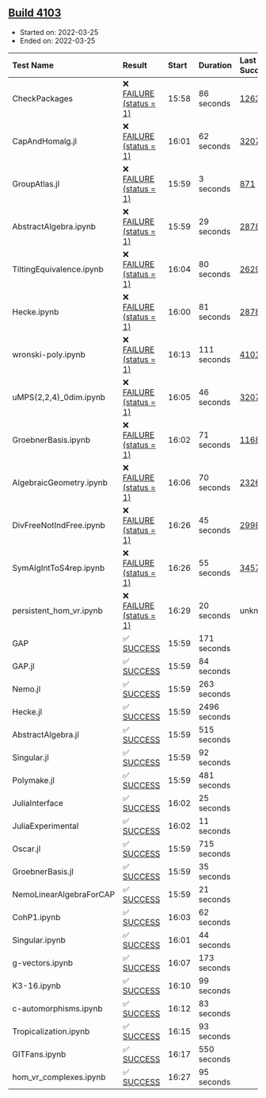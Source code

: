 ## [Build 4103](https://oscarci.mathematik.uni-kl.de/job/oscar-stable/4103/)

* Started on: 2022-03-25
* Ended on: 2022-03-25

| Test Name    | Result | Start | Duration | Last Success | First Failure |
|:-------------|:-------|:------|:---------|:-------------|:--------------|
| CheckPackages | ❌ [FAILURE (status = 1)](https://oscarci.mathematik.uni-kl.de/job/oscar-stable/4103/artifact/logs/build-4103/CheckPackages.log) | 15:58 | 86 seconds | [1263](https://oscarci.mathematik.uni-kl.de/job/oscar-stable/1263/) | [1264](https://oscarci.mathematik.uni-kl.de/job/oscar-stable/1264/) |
| CapAndHomalg.jl | ❌ [FAILURE (status = 1)](https://oscarci.mathematik.uni-kl.de/job/oscar-stable/4103/artifact/logs/build-4103/CapAndHomalg.jl.log) | 16:01 | 62 seconds | [3207](https://oscarci.mathematik.uni-kl.de/job/oscar-stable/3207/) | [3208](https://oscarci.mathematik.uni-kl.de/job/oscar-stable/3208/) |
| GroupAtlas.jl | ❌ [FAILURE (status = 1)](https://oscarci.mathematik.uni-kl.de/job/oscar-stable/4103/artifact/logs/build-4103/GroupAtlas.jl.log) | 15:59 | 3 seconds | [871](https://oscarci.mathematik.uni-kl.de/job/oscar-stable/871/) | [872](https://oscarci.mathematik.uni-kl.de/job/oscar-stable/872/) |
| AbstractAlgebra.ipynb | ❌ [FAILURE (status = 1)](https://oscarci.mathematik.uni-kl.de/job/oscar-stable/4103/artifact/logs/build-4103/AbstractAlgebra.ipynb.log) | 15:59 | 29 seconds | [2878](https://oscarci.mathematik.uni-kl.de/job/oscar-stable/2878/) | [2879](https://oscarci.mathematik.uni-kl.de/job/oscar-stable/2879/) |
| TiltingEquivalence.ipynb | ❌ [FAILURE (status = 1)](https://oscarci.mathematik.uni-kl.de/job/oscar-stable/4103/artifact/logs/build-4103/TiltingEquivalence.ipynb.log) | 16:04 | 80 seconds | [2629](https://oscarci.mathematik.uni-kl.de/job/oscar-stable/2629/) | [2630](https://oscarci.mathematik.uni-kl.de/job/oscar-stable/2630/) |
| Hecke.ipynb | ❌ [FAILURE (status = 1)](https://oscarci.mathematik.uni-kl.de/job/oscar-stable/4103/artifact/logs/build-4103/Hecke.ipynb.log) | 16:00 | 81 seconds | [2878](https://oscarci.mathematik.uni-kl.de/job/oscar-stable/2878/) | [2879](https://oscarci.mathematik.uni-kl.de/job/oscar-stable/2879/) |
| wronski-poly.ipynb | ❌ [FAILURE (status = 1)](https://oscarci.mathematik.uni-kl.de/job/oscar-stable/4103/artifact/logs/build-4103/wronski-poly.ipynb.log) | 16:13 | 111 seconds | [4101](https://oscarci.mathematik.uni-kl.de/job/oscar-stable/4101/) | [4102](https://oscarci.mathematik.uni-kl.de/job/oscar-stable/4102/) |
| uMPS(2,2,4)_0dim.ipynb | ❌ [FAILURE (status = 1)](https://oscarci.mathematik.uni-kl.de/job/oscar-stable/4103/artifact/logs/build-4103/uMPS-2-2-4-_0dim.ipynb.log) | 16:05 | 46 seconds | [3207](https://oscarci.mathematik.uni-kl.de/job/oscar-stable/3207/) | [3208](https://oscarci.mathematik.uni-kl.de/job/oscar-stable/3208/) |
| GroebnerBasis.ipynb | ❌ [FAILURE (status = 1)](https://oscarci.mathematik.uni-kl.de/job/oscar-stable/4103/artifact/logs/build-4103/GroebnerBasis.ipynb.log) | 16:02 | 71 seconds | [1168](https://oscarci.mathematik.uni-kl.de/job/oscar-stable/1168/) | [1169](https://oscarci.mathematik.uni-kl.de/job/oscar-stable/1169/) |
| AlgebraicGeometry.ipynb | ❌ [FAILURE (status = 1)](https://oscarci.mathematik.uni-kl.de/job/oscar-stable/4103/artifact/logs/build-4103/AlgebraicGeometry.ipynb.log) | 16:06 | 70 seconds | [2326](https://oscarci.mathematik.uni-kl.de/job/oscar-stable/2326/) | [2327](https://oscarci.mathematik.uni-kl.de/job/oscar-stable/2327/) |
| DivFreeNotIndFree.ipynb | ❌ [FAILURE (status = 1)](https://oscarci.mathematik.uni-kl.de/job/oscar-stable/4103/artifact/logs/build-4103/DivFreeNotIndFree.ipynb.log) | 16:26 | 45 seconds | [2998](https://oscarci.mathematik.uni-kl.de/job/oscar-stable/2998/) | [2999](https://oscarci.mathematik.uni-kl.de/job/oscar-stable/2999/) |
| SymAlgIntToS4rep.ipynb | ❌ [FAILURE (status = 1)](https://oscarci.mathematik.uni-kl.de/job/oscar-stable/4103/artifact/logs/build-4103/SymAlgIntToS4rep.ipynb.log) | 16:26 | 55 seconds | [3457](https://oscarci.mathematik.uni-kl.de/job/oscar-stable/3457/) | [3458](https://oscarci.mathematik.uni-kl.de/job/oscar-stable/3458/) |
| persistent_hom_vr.ipynb | ❌ [FAILURE (status = 1)](https://oscarci.mathematik.uni-kl.de/job/oscar-stable/4103/artifact/logs/build-4103/persistent_hom_vr.ipynb.log) | 16:29 | 20 seconds | unknown | unknown |
| GAP | ✅ [SUCCESS](https://oscarci.mathematik.uni-kl.de/job/oscar-stable/4103/artifact/logs/build-4103/GAP.log) | 15:59 | 171 seconds |  |  |
| GAP.jl | ✅ [SUCCESS](https://oscarci.mathematik.uni-kl.de/job/oscar-stable/4103/artifact/logs/build-4103/GAP.jl.log) | 15:59 | 84 seconds |  |  |
| Nemo.jl | ✅ [SUCCESS](https://oscarci.mathematik.uni-kl.de/job/oscar-stable/4103/artifact/logs/build-4103/Nemo.jl.log) | 15:59 | 263 seconds |  |  |
| Hecke.jl | ✅ [SUCCESS](https://oscarci.mathematik.uni-kl.de/job/oscar-stable/4103/artifact/logs/build-4103/Hecke.jl.log) | 15:59 | 2496 seconds |  |  |
| AbstractAlgebra.jl | ✅ [SUCCESS](https://oscarci.mathematik.uni-kl.de/job/oscar-stable/4103/artifact/logs/build-4103/AbstractAlgebra.jl.log) | 15:59 | 515 seconds |  |  |
| Singular.jl | ✅ [SUCCESS](https://oscarci.mathematik.uni-kl.de/job/oscar-stable/4103/artifact/logs/build-4103/Singular.jl.log) | 15:59 | 92 seconds |  |  |
| Polymake.jl | ✅ [SUCCESS](https://oscarci.mathematik.uni-kl.de/job/oscar-stable/4103/artifact/logs/build-4103/Polymake.jl.log) | 15:59 | 481 seconds |  |  |
| JuliaInterface | ✅ [SUCCESS](https://oscarci.mathematik.uni-kl.de/job/oscar-stable/4103/artifact/logs/build-4103/JuliaInterface.log) | 16:02 | 25 seconds |  |  |
| JuliaExperimental | ✅ [SUCCESS](https://oscarci.mathematik.uni-kl.de/job/oscar-stable/4103/artifact/logs/build-4103/JuliaExperimental.log) | 16:02 | 11 seconds |  |  |
| Oscar.jl | ✅ [SUCCESS](https://oscarci.mathematik.uni-kl.de/job/oscar-stable/4103/artifact/logs/build-4103/Oscar.jl.log) | 15:59 | 715 seconds |  |  |
| GroebnerBasis.jl | ✅ [SUCCESS](https://oscarci.mathematik.uni-kl.de/job/oscar-stable/4103/artifact/logs/build-4103/GroebnerBasis.jl.log) | 15:59 | 35 seconds |  |  |
| NemoLinearAlgebraForCAP | ✅ [SUCCESS](https://oscarci.mathematik.uni-kl.de/job/oscar-stable/4103/artifact/logs/build-4103/NemoLinearAlgebraForCAP.log) | 15:59 | 21 seconds |  |  |
| CohP1.ipynb | ✅ [SUCCESS](https://oscarci.mathematik.uni-kl.de/job/oscar-stable/4103/artifact/logs/build-4103/CohP1.ipynb.log) | 16:03 | 62 seconds |  |  |
| Singular.ipynb | ✅ [SUCCESS](https://oscarci.mathematik.uni-kl.de/job/oscar-stable/4103/artifact/logs/build-4103/Singular.ipynb.log) | 16:01 | 44 seconds |  |  |
| g-vectors.ipynb | ✅ [SUCCESS](https://oscarci.mathematik.uni-kl.de/job/oscar-stable/4103/artifact/logs/build-4103/g-vectors.ipynb.log) | 16:07 | 173 seconds |  |  |
| K3-16.ipynb | ✅ [SUCCESS](https://oscarci.mathematik.uni-kl.de/job/oscar-stable/4103/artifact/logs/build-4103/K3-16.ipynb.log) | 16:10 | 99 seconds |  |  |
| c-automorphisms.ipynb | ✅ [SUCCESS](https://oscarci.mathematik.uni-kl.de/job/oscar-stable/4103/artifact/logs/build-4103/c-automorphisms.ipynb.log) | 16:12 | 83 seconds |  |  |
| Tropicalization.ipynb | ✅ [SUCCESS](https://oscarci.mathematik.uni-kl.de/job/oscar-stable/4103/artifact/logs/build-4103/Tropicalization.ipynb.log) | 16:15 | 93 seconds |  |  |
| GITFans.ipynb | ✅ [SUCCESS](https://oscarci.mathematik.uni-kl.de/job/oscar-stable/4103/artifact/logs/build-4103/GITFans.ipynb.log) | 16:17 | 550 seconds |  |  |
| hom_vr_complexes.ipynb | ✅ [SUCCESS](https://oscarci.mathematik.uni-kl.de/job/oscar-stable/4103/artifact/logs/build-4103/hom_vr_complexes.ipynb.log) | 16:27 | 95 seconds |  |  |
